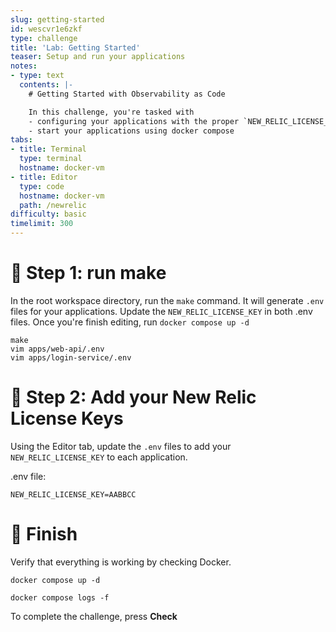 ```yaml
---
slug: getting-started
id: wescvr1e6zkf
type: challenge
title: 'Lab: Getting Started'
teaser: Setup and run your applications
notes:
- type: text
  contents: |-
    # Getting Started with Observability as Code

    In this challenge, you're tasked with
    - configuring your applications with the proper `NEW_RELIC_LICENSE_KEY`
    - start your applications using docker compose
tabs:
- title: Terminal
  type: terminal
  hostname: docker-vm
- title: Editor
  type: code
  hostname: docker-vm
  path: /newrelic
difficulty: basic
timelimit: 300
---
```


🧪 Step 1: run make
=======================

In the root workspace directory, run the `make` command.
It will generate `.env` files for your applications.
Update the `NEW_RELIC_LICENSE_KEY` in both .env files.
Once you're finish editing, run `docker compose up -d`

```
make
vim apps/web-api/.env
vim apps/login-service/.env
```
🧪 Step 2: Add your New Relic License Keys
=======================

Using the Editor tab, update the `.env` files to add your `NEW_RELIC_LICENSE_KEY` to each application.

.env file:
```
NEW_RELIC_LICENSE_KEY=AABBCC
```

🏁 Finish
=========
Verify that everything is working by checking Docker.

```
docker compose up -d
```

```
docker compose logs -f
```

To complete the challenge, press **Check**
